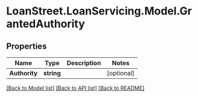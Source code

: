 # LoanStreet.LoanServicing.Model.GrantedAuthority
## Properties

Name | Type | Description | Notes
------------ | ------------- | ------------- | -------------
**Authority** | **string** |  | [optional] 

[[Back to Model list]](../README.md#documentation-for-models) [[Back to API list]](../README.md#documentation-for-api-endpoints) [[Back to README]](../README.md)

